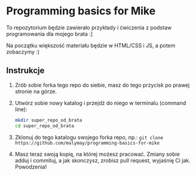 
# Programming basics for Mike

To repozytorium będzie zawierało przykłady i ćwiczenia z podstaw programowania dla mojego brata :] 

Na początku większość materiału będzie w HTML/CSS i JS, a potem zobaczymy :)

## Instrukcje

1. Zrób sobie forka tego repo do siebie, masz do tego przycisk po prawej stronie na górze.

2. Utwórz sobie nowy katalog i przejdź do niego w terminalu (command line): 

    ```bash
    mkdir super_repo_od_brata
    cd super_repo_od_brata 
    ```

3. Zklonuj do tego katalogu swojego forka repo, np.: `git clone https://github.com/malymay/programming-basics-for-mike`

4. Masz teraz swoją kopię, na której możesz pracować. Zmiany sobie adduj i commituj, a jak skonczysz, zrobisz pull request, wyjaśnię Ci jak. Powodzenia!
